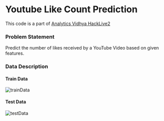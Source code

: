# Youtube Like Count Prediction

This code is a part of [Analytics Vidhya HackLive2](https://datahack.analyticsvidhya.com/contest/hacklive-2-guided-community-hackathon/#LeaderBoard)

### Problem Statement
Predict the number of likes received by a YouTube Video based on given features.

### Data Description
#### Train Data
![trainData](https://github.com/ishandutta0098/youtubeLikeCountPrediction/blob/main/Images/train.png)

#### Test Data
![testData](https://github.com/ishandutta0098/youtubeLikeCountPrediction/blob/main/Images/test.png)
